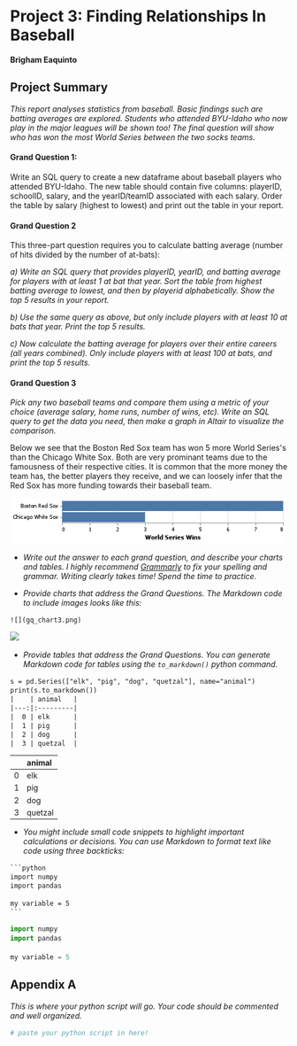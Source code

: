 # Project 3: Finding Relationships In Baseball

__Brigham Eaquinto__


## Project Summary

_This report analyses statistics from baseball. Basic findings such are batting averages are explored. Students who attended BYU-Idaho who now play in the major leagues will be shown too! The final question will show who has won the most World Series between the two socks teams._


#### Grand Question 1: 

Write an SQL query to create a new dataframe about baseball players who attended BYU-Idaho. The new table should contain five columns: playerID, schoolID, salary, and the yearID/teamID associated with each salary. Order the table by salary (highest to lowest) and print out the table in your report.




#### Grand Question 2

This three-part question requires you to calculate batting average (number of hits divided by the number of at-bats):

*a) Write an SQL query that provides playerID, yearID, and batting average for players with at least 1 at bat that year. Sort the table from highest batting average to lowest, and then by playerid alphabetically. Show the top 5 results in your report.*



*b) Use the same query as above, but only include players with at least 10 at bats that year. Print the top 5 results.*



*c) Now calculate the batting average for players over their entire careers (all years combined). Only include players with at least 100 at bats, and print the top 5 results.*




#### Grand Question 3

*Pick any two baseball teams and compare them using a metric of your choice (average salary, home runs, number of wins, etc). Write an SQL query to get the data you need, then make a graph in Altair to visualize the comparison.*

Below we see that the Boston Red Sox team has won 5 more World Series's than the Chicago White Sox. Both are very prominant teams due to the famousness of their respective cities. It is common that the more money the team has, the better players they receive, and we can loosely infer that the Red Sox has more funding towards their baseball team. 

![](gq_chart3.png)



- _Write out the answer to each grand question, and describe your charts and tables. I highly recommend [Grammarly](https://grammarly.com/) to fix your spelling and grammar. Writing clearly takes time! Spend the time to practice._  

- _Provide charts that address the Grand Questions. The Markdown code to include images looks like this:_

```
![](gq_chart3.png)
```

![](path_to_image_on_your_computer.png)

- _Provide tables that address the Grand Questions. You can generate Markdown code for tables using the `to_markdown()` python command._

```
s = pd.Series(["elk", "pig", "dog", "quetzal"], name="animal")
print(s.to_markdown())
|    | animal   |
|---:|:---------|
|  0 | elk      |
|  1 | pig      |
|  2 | dog      |
|  3 | quetzal  |
```

|    | animal   |
|---:|:---------|
|  0 | elk      |
|  1 | pig      |
|  2 | dog      |
|  3 | quetzal  |

- _You might include small code snippets to highlight important calculations or decisions. You can use Markdown to format text like code using three backticks:_

````
```python
import numpy
import pandas

my variable = 5
```
````

```python
import numpy
import pandas

my variable = 5
```


## Appendix A

_This is where your python script will go. Your code should be commented and well organized._

```python
# paste your python script in here!
```